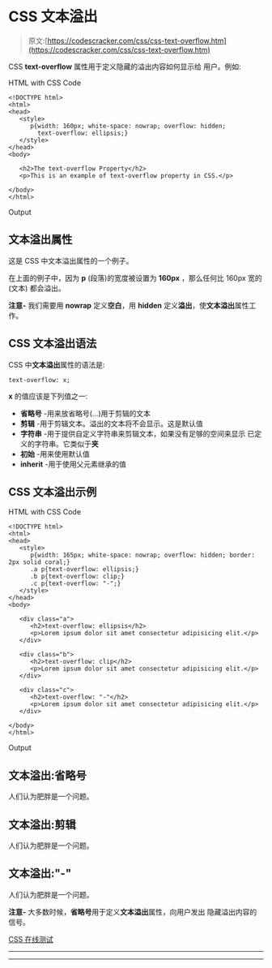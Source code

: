 # CSS 文本溢出

> 原文:[https://codescracker.com/css/css-text-overflow.htm](https://codescracker.com/css/css-text-overflow.htm)

CSS **text-overflow** 属性用于定义隐藏的溢出内容如何显示给 用户。例如:

HTML with CSS Code

```
<!DOCTYPE html>
<html>
<head>
   <style>
      p{width: 160px; white-space: nowrap; overflow: hidden;
        text-overflow: ellipsis;}
   </style>
</head>
<body>

   <h2>The text-overflow Property</h2>
   <p>This is an example of text-overflow property in CSS.</p>

</body>
</html>
```

Output

## 文本溢出属性

这是 CSS 中文本溢出属性的一个例子。

在上面的例子中，因为 **p** (段落)的宽度被设置为 **160px** ，那么任何比 160px 宽的(文本) 都会溢出。

**注意-** 我们需要用 **nowrap** 定义**空白**，用 **hidden** 定义**溢出**，使**文本溢出**属性工作。

## CSS 文本溢出语法

CSS 中**文本溢出**属性的语法是:

```
text-overflow: x;
```

**x** 的值应该是下列值之一:

*   **省略号** -用来放省略号(...)用于剪辑的文本
*   **剪辑** -用于剪辑文本。溢出的文本将不会显示。这是默认值
*   **字符串** -用于提供自定义字符串来剪辑文本，如果没有足够的空间来显示 已定义的字符串。它类似于**夹**
*   **初始** -用来使用默认值
*   **inherit** -用于使用父元素继承的值

## CSS 文本溢出示例

HTML with CSS Code

```
<!DOCTYPE html>
<html>
<head>
   <style>
      p{width: 165px; white-space: nowrap; overflow: hidden; border: 2px solid coral;}
      .a p{text-overflow: ellipsis;}
      .b p{text-overflow: clip;}
      .c p{text-overflow: "-";}
   </style>
</head>
<body>

   <div class="a">
      <h2>text-overflow: ellipsis</h2>
      <p>Lorem ipsum dolor sit amet consectetur adipisicing elit.</p>
   </div>

   <div class="b">
      <h2>text-overflow: clip</h2>
      <p>Lorem ipsum dolor sit amet consectetur adipisicing elit.</p>
   </div>

   <div class="c">
      <h2>text-overflow: "-"</h2>
      <p>Lorem ipsum dolor sit amet consectetur adipisicing elit.</p>
   </div>

</body>
</html>
```

Output

## 文本溢出:省略号

人们认为肥胖是一个问题。

## 文本溢出:剪辑

人们认为肥胖是一个问题。

## 文本溢出:"-"

人们认为肥胖是一个问题。

**注意-** 大多数时候，**省略号**用于定义**文本溢出**属性，向用户发出 隐藏溢出内容的信号。

[CSS 在线测试](/exam/showtest.php?subid=5)

* * *

* * *